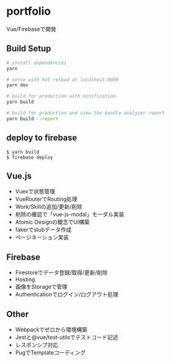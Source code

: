 # portfolio

Vue/Firebaseで開発

## Build Setup

``` bash
# install dependencies
yarn

# serve with hot reload at localhost:8080
yarn dev

# build for production with minification
yarn build

# build for production and view the bundle analyzer report
yarn build --report
```

## deploy to firebase

```
$ yarn build
$ firebase deploy
```

## Vue.js

 - Vuexで状態管理
 - VueRouterでRouting処理
 - Work/Skillの追加/更新/削除
 - 削除の確認で「vue-js-modal」モーダル実装
 - Atomic Designの概念でUI構築
 - fakerでstubデータ作成
 - ページネーション実装
    
## Firebase

- Firestoreでデータ登録/取得/更新/削除
- Hosting
- 画像をStorageで管理
- Authenticationでログイン/ログアウト処理

## Other
 
 - Webpackでゼロから環境構築
 - Jestと@vue/test-utilsでテストコード記述
 - レスポンシブ対応
 - PugでTemplateコーディング

